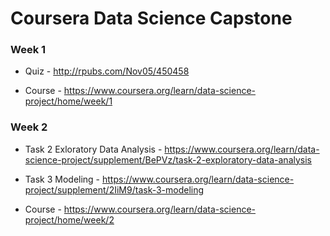 # Coursera Data Science Capstone

### Week 1

* Quiz - http://rpubs.com/Nov05/450458

* Course - https://www.coursera.org/learn/data-science-project/home/week/1

### Week 2

* Task 2 Exloratory Data Analysis - https://www.coursera.org/learn/data-science-project/supplement/BePVz/task-2-exploratory-data-analysis

* Task 3 Modeling - https://www.coursera.org/learn/data-science-project/supplement/2IiM9/task-3-modeling

* Course - https://www.coursera.org/learn/data-science-project/home/week/2


